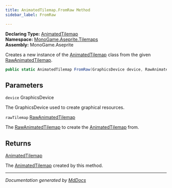 ```yaml
---
title: AnimatedTilemap.FromRaw Method
sidebar_label: FromRaw

---
```


**Declaring Type:** [AnimatedTilemap](../)  
**Namespace:** [MonoGame.Aseprite.Tilemaps](../../)  
**Assembly:** MonoGame.Aseprite

Creates a new instance of the [AnimatedTilemap](../) class from the given [RawAnimatedTilemap](../../../RawTypes/RawAnimatedTilemap/).

```csharp
public static AnimatedTilemap FromRaw(GraphicsDevice device, RawAnimatedTilemap rawTilemap);
```

## Parameters

`device`  GraphicsDevice

The GraphicsDevice used to create graphical resources.

`rawTilemap`  [RawAnimatedTilemap](../../../RawTypes/RawAnimatedTilemap/)

The [RawAnimatedTilemap](../../../RawTypes/RawAnimatedTilemap/) to create the [AnimatedTilemap](../) from.

## Returns

[AnimatedTilemap](../)

The [AnimatedTilemap](../) created by this method.

___

*Documentation generated by [MdDocs](https://github.com/ap0llo/mddocs)*
